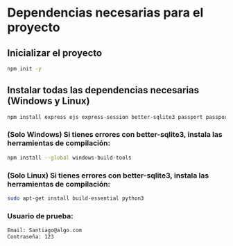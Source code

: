 # Dependencias necesarias para el proyecto

## Inicializar el proyecto

```bash
npm init -y
```

## Instalar todas las dependencias necesarias (Windows y Linux)

```bash
npm install express ejs express-session better-sqlite3 passport passport-facebook bootstrap
```

### (Solo Windows) Si tienes errores con better-sqlite3, instala las herramientas de compilación:

```bash
npm install --global windows-build-tools
```

### (Solo Linux) Si tienes errores con better-sqlite3, instala las herramientas de compilación:

```bash
sudo apt-get install build-essential python3
```

### Usuario de prueba:
```bash
Email: Santiago@algo.com
Contraseña: 123
```